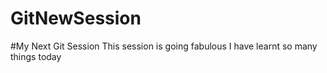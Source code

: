 # GitNewSession
#My Next Git Session
This session is going fabulous
I have learnt so many things today
